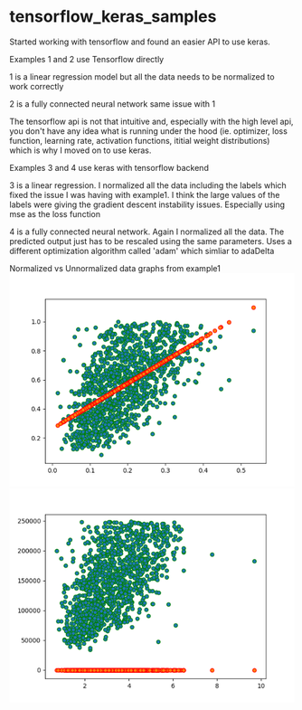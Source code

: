 # tensorflow_keras_samples
Started working with tensorflow and found an easier API to use keras.

Examples 1 and 2 use Tensorflow directly

1 is a linear regression model but all the data needs to be normalized to work correctly

2 is a fully connected neural network same issue with 1

The tensorflow api is not that intuitive and, especially with the high level api, you don't have any idea what is running under the hood (ie. optimizer, loss function, learning rate, activation functions, ititial weight distributions) which is why I moved on to use keras.

Examples 3 and 4 use keras with tensorflow backend

3 is a linear regression.
I normalized all the data including the labels which fixed the issue I was having with example1.
I think the large values of the labels were giving the gradient descent instability issues. Especially using mse as the loss function

4 is a fully connected neural network.
Again I normalized all the data. The predicted output just has to be rescaled using the same parameters.
Uses a different optimization algorithm called 'adam' which simliar to adaDelta

Normalized vs Unnormalized data graphs from example1
![Image](normalized.png)
![Image](unnormalized.png)
